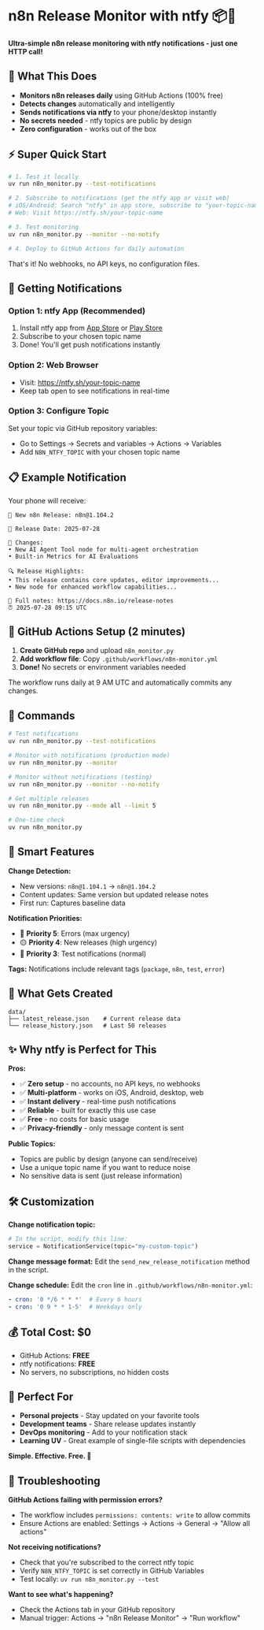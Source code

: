 # n8n Release Monitor with ntfy 📦📱

**Ultra-simple n8n release monitoring with ntfy notifications - just one HTTP call!**

## 🚀 What This Does

- **Monitors n8n releases daily** using GitHub Actions (100% free)
- **Detects changes** automatically and intelligently  
- **Sends notifications via ntfy** to your phone/desktop instantly
- **No secrets needed** - ntfy topics are public by design
- **Zero configuration** - works out of the box

## ⚡ Super Quick Start

```bash
# 1. Test it locally
uv run n8n_monitor.py --test-notifications

# 2. Subscribe to notifications (get the ntfy app or visit web)
# iOS/Android: Search "ntfy" in app store, subscribe to "your-topic-name"  
# Web: Visit https://ntfy.sh/your-topic-name

# 3. Test monitoring
uv run n8n_monitor.py --monitor --no-notify

# 4. Deploy to GitHub Actions for daily automation
```

That's it! No webhooks, no API keys, no configuration files.

## 📱 Getting Notifications

### Option 1: ntfy App (Recommended)
1. Install ntfy app from [App Store](https://apps.apple.com/us/app/ntfy/id1625396347) or [Play Store](https://play.google.com/store/apps/details?id=io.heckel.ntfy)
2. Subscribe to your chosen topic name
3. Done! You'll get push notifications instantly

### Option 2: Web Browser
- Visit: https://ntfy.sh/your-topic-name
- Keep tab open to see notifications in real-time

### Option 3: Configure Topic
Set your topic via GitHub repository variables:
- Go to Settings → Secrets and variables → Actions → Variables  
- Add `N8N_NTFY_TOPIC` with your chosen topic name

## 📋 Example Notification

Your phone will receive:
```
🎉 New n8n Release: n8n@1.104.2

📅 Release Date: 2025-07-28

📝 Changes:
• New AI Agent Tool node for multi-agent orchestration
• Built-in Metrics for AI Evaluations

🔍 Release Highlights:
• This release contains core updates, editor improvements...
• New node for enhanced workflow capabilities...

🔗 Full notes: https://docs.n8n.io/release-notes
⏰ 2025-07-28 09:15 UTC
```

## 🤖 GitHub Actions Setup (2 minutes)

1. **Create GitHub repo** and upload `n8n_monitor.py`
2. **Add workflow file**: Copy `.github/workflows/n8n-monitor.yml`  
3. **Done!** No secrets or environment variables needed

The workflow runs daily at 9 AM UTC and automatically commits any changes.

## 🔧 Commands

```bash
# Test notifications
uv run n8n_monitor.py --test-notifications

# Monitor with notifications (production mode)
uv run n8n_monitor.py --monitor

# Monitor without notifications (testing)
uv run n8n_monitor.py --monitor --no-notify

# Get multiple releases
uv run n8n_monitor.py --mode all --limit 5

# One-time check
uv run n8n_monitor.py
```

## 🎯 Smart Features

**Change Detection:**
- New versions: `n8n@1.104.1` → `n8n@1.104.2`
- Content updates: Same version but updated release notes
- First run: Captures baseline data

**Notification Priorities:**
- 🔴 **Priority 5**: Errors (max urgency)
- 🟡 **Priority 4**: New releases (high urgency)  
- 🔵 **Priority 3**: Test notifications (normal)

**Tags:** Notifications include relevant tags (`package`, `n8n`, `test`, `error`)

## 📁 What Gets Created

```
data/
├── latest_release.json    # Current release data
└── release_history.json   # Last 50 releases
```

## ✨ Why ntfy is Perfect for This

**Pros:**
- ✅ **Zero setup** - no accounts, no API keys, no webhooks
- ✅ **Multi-platform** - works on iOS, Android, desktop, web
- ✅ **Instant delivery** - real-time push notifications
- ✅ **Reliable** - built for exactly this use case
- ✅ **Free** - no costs for basic usage
- ✅ **Privacy-friendly** - only message content is sent

**Public Topics:**
- Topics are public by design (anyone can send/receive)
- Use a unique topic name if you want to reduce noise
- No sensitive data is sent (just release information)

## 🛠 Customization

**Change notification topic:**
```python
# In the script, modify this line:
service = NotificationService(topic="my-custom-topic")
```

**Change message format:**
Edit the `send_new_release_notification` method in the script.

**Change schedule:**
Edit the `cron` line in `.github/workflows/n8n-monitor.yml`:
```yaml
- cron: '0 */6 * * *'  # Every 6 hours
- cron: '0 9 * * 1-5'  # Weekdays only
```

## 💰 Total Cost: $0

- GitHub Actions: **FREE**
- ntfy notifications: **FREE** 
- No servers, no subscriptions, no hidden costs

## 🎉 Perfect For

- **Personal projects** - Stay updated on your favorite tools
- **Development teams** - Share release updates instantly  
- **DevOps monitoring** - Add to your notification stack
- **Learning UV** - Great example of single-file scripts with dependencies

**Simple. Effective. Free. 🎯**

## 🔧 Troubleshooting

**GitHub Actions failing with permission errors?**
- The workflow includes `permissions: contents: write` to allow commits
- Ensure Actions are enabled: Settings → Actions → General → "Allow all actions"

**Not receiving notifications?**
- Check that you're subscribed to the correct ntfy topic
- Verify `N8N_NTFY_TOPIC` is set correctly in GitHub Variables
- Test locally: `uv run n8n_monitor.py --test`

**Want to see what's happening?**
- Check the Actions tab in your GitHub repository
- Manual trigger: Actions → "n8n Release Monitor" → "Run workflow"